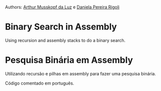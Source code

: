 Authors: [Arthur Musskopf da Luz](https://github.com/arthurmluz) e [Daniela Pereira Rigoli](https://www.linkedin.com/in/daniela-rigoli-304b9b190/)

# Binary Search in Assembly

Using recursion and assembly stacks to do a binary search.

# Pesquisa Binária em Assembly

Utilizando recursão e pilhas em assembly para fazer uma pesquisa binária.

Código comentado em português.
